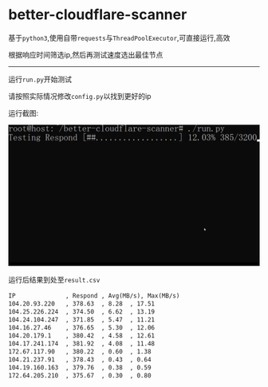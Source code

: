 # better-cloudflare-scanner

基于`python3`,使用自带`requests`与`ThreadPoolExecutor`,可直接运行,高效

根据响应时间筛选ip,然后再测试速度选出最佳节点

---

运行`run.py`开始测试

请按照实际情况修改`config.py`以找到更好的ip

运行截图:

![](demo.gif)

运行后结果到处至`result.csv`

```csv
IP              , Respond , Avg(MB/s), Max(MB/s)
104.20.93.220   , 378.63  , 8.28  , 17.51 
104.25.226.224  , 374.50  , 6.62  , 13.19 
104.24.104.247  , 371.85  , 5.47  , 11.21 
104.16.27.46    , 376.65  , 5.30  , 12.06 
104.20.179.1    , 380.42  , 4.58  , 12.61 
104.17.241.174  , 381.92  , 4.08  , 11.48 
172.67.117.90   , 380.22  , 0.60  , 1.38  
104.21.237.91   , 378.43  , 0.43  , 0.64  
104.19.160.163  , 379.76  , 0.38  , 0.59  
172.64.205.210  , 375.67  , 0.30  , 0.80  
```